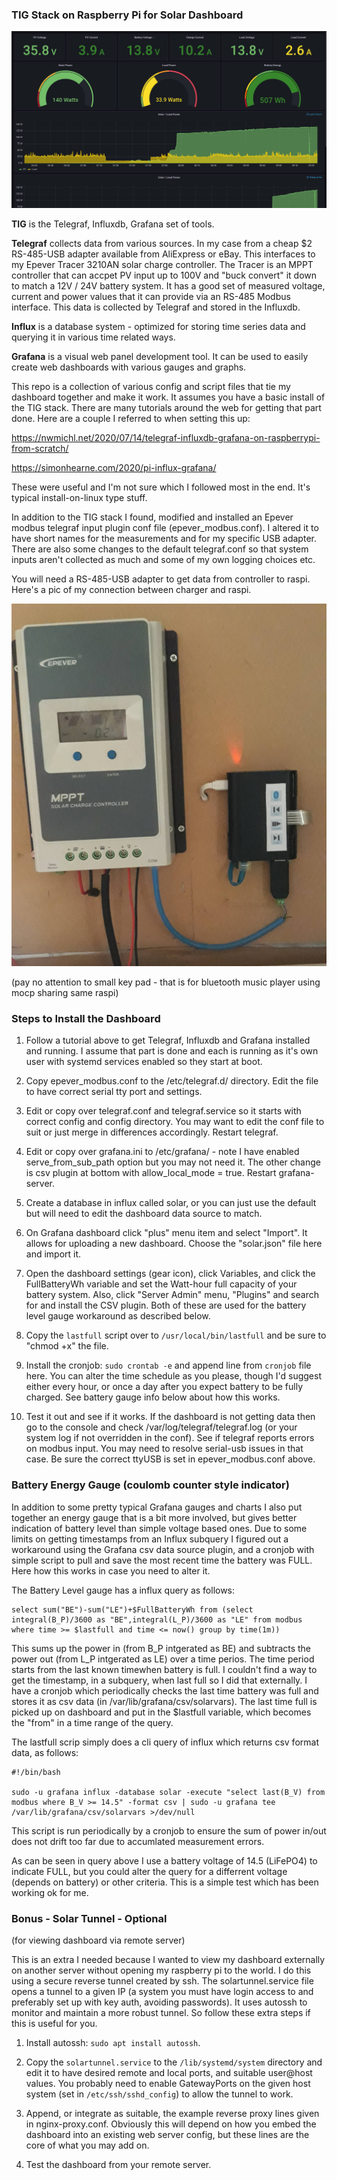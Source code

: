 ### TIG Stack on Raspberry Pi for Solar Dashboard

![alt Solar Dashboard screen](dashboard.jpg "Dashboard screen cap")

**TIG** is the Telegraf, Influxdb, Grafana set of tools.

  **Telegraf** collects data from various sources. In my case from a cheap $2 RS-485-USB adapter available from AliExpress or eBay. This interfaces to my Epever Tracer 3210AN solar charge controller. The Tracer is an MPPT controller that can accpet PV input up to 100V and "buck convert" it down to match a 12V / 24V battery system. It has a good set of measured voltage, current and power values that it can provide via an RS-485 Modbus interface. This data is collected by Telegraf and stored in the Influxdb.
  
  **Influx** is a database system - optimized for storing time series data and querying it in various time related ways.
  
  **Grafana** is a visual web panel development tool. It can be used to easily create web dashboards with various gauges and graphs. 
  
This repo is a collection of various config and script files that tie my dashboard together and make it work. It assumes you have a basic install of the TIG stack. There are many tutorials around the web for getting that part done. Here are a couple I referred to when setting this up:

  https://nwmichl.net/2020/07/14/telegraf-influxdb-grafana-on-raspberrypi-from-scratch/
  
  https://simonhearne.com/2020/pi-influx-grafana/
  
These were useful and I'm not sure which I followed most in the end. It's typical install-on-linux type stuff.

In addition to the TIG stack I found, modified and installed an Epever modbus telegraf input plugin conf file (epever_modbus.conf). I altered it to have short names for the measurements and for my specific USB adapter. There are also some changes to the default telegraf.conf so that system inputs aren't collected as much and some of my own logging choices etc.

You will need a RS-485-USB adapter to get data from controller to raspi. Here's a pic of my connection between charger and raspi. 

![alt Solar charger connection to Raspi](solar_raspi.jpg "Charger and Raspi")

(pay no attention to small key pad  - that is for bluetooth music player using mocp sharing same raspi)

### Steps to Install the Dashboard

1. Follow a tutorial above to get Telegraf, Influxdb and Grafana installed and running. I assume that part is done and each is running as it's own user with systemd services enabled so they start at boot.

2. Copy epever_modbus.conf to the /etc/telegraf.d/ directory. Edit the file to have correct serial tty port and settings.

3. Edit or copy over telegraf.conf and telegraf.service so it starts with correct config and config directory. You may want to edit the conf file to suit or just merge in differences accordingly. Restart telegraf.

4. Edit or copy over grafana.ini to /etc/grafana/ - note I have enabled serve_from_sub_path option but you may not need it. The other change is csv plugin at bottom with allow_local_mode = true. Restart grafana-server.

5. Create a database in influx called solar, or you can just use the default but will need to edit the dashboard data source to match.

6. On Grafana dashboard click "plus" menu item and select "Import". It allows for uploading a new dashboard. Choose the "solar.json" file here and import it. 

7. Open the dashboard settings (gear icon), click Variables, and click the FullBatteryWh variable and set the Watt-hour full capacity of your battery system. Also, click "Server Admin" menu, "Plugins" and search for and install the CSV plugin. Both of these are used for the battery level gauge workaround as described below.

8. Copy the `lastfull` script over to `/usr/local/bin/lastfull` and be sure to "chmod +x" the file.

9. Install the cronjob: `sudo crontab -e` and append line from `cronjob` file here. You can alter the time schedule as you please, though I'd suggest either every hour, or once a day after you expect battery to be fully charged. See battery gauge info below about how this works.

10. Test it out and see if it works. If the dashboard is not getting data then go to the console and check /var/log/telegraf/telegraf.log (or your system log if not overridden in the conf). See if telegraf reports errors on modbus input. You may need to resolve serial-usb issues in that case. Be sure the correct ttyUSB is set in epever_modbus.conf above.


### Battery Energy Gauge (coulomb counter style indicator)

In addition to some pretty typical Grafana gauges and charts I also put together an energy gauge that is a bit more involved, but gives  better indication of battery level than simple voltage based ones. Due to some limits on getting timestamps from an Influx subquery I figured out a workaround using the Grafana csv data source plugin, and a cronjob with simple script to pull and save the most recent time the battery was FULL. Here how this works in case you need to alter it.

The Battery Level gauge has a influx query as follows:

    select sum("BE")-sum("LE")+$FullBatteryWh from (select integral(B_P)/3600 as "BE",integral(L_P)/3600 as "LE" from modbus where time >= $lastfull and time <= now() group by time(1m))
    
This sums up the power in (from B_P intgerated as BE) and subtracts the power out (from L_P intgerated as LE) over a time perios. The time period starts from the last known timewhen battery is full. I couldn't find a way to get the timestamp, in a subquery, when last full so I did that externally. I have a cronjob which periodically checks the last time battery was full and stores it as csv data (in /var/lib/grafana/csv/solarvars). The last time full is picked up on dashboard and put in the $lastfull variable, which becomes the "from" in a time range of the query.

The lastfull scrip simply does a cli query of influx which returns csv format data, as follows:

    #!/bin/bash

    sudo -u grafana influx -database solar -execute "select last(B_V) from modbus where B_V >= 14.5" -format csv | sudo -u grafana tee /var/lib/grafana/csv/solarvars >/dev/null

This script is run periodically by a cronjob to ensure the sum of power in/out does not drift too far due to accumlated measurement errors.

As can be seen in query above I use a battery voltage of 14.5 (LiFePO4) to indicate FULL, but you could alter the query for a differrent voltage (depends on battery) or other criteria. This is a simple test which has been working ok for me.
  
### Bonus - Solar Tunnel - Optional

  (for viewing dashboard via remote server)

This is an extra I needed because I wanted to view my dashboard externally on another server without opening my raspberry pi to the world. I do this using a secure reverse tunnel created by ssh. The solartunnel.service file opens a tunnel to a given IP (a system you must have login access to and preferably set up with key auth, avoiding passwords). It uses autossh to monitor and maintain a more robust tunnel. So follow these extra steps if this is useful for you.

1. Install autossh:  `sudo apt install autossh`.

2. Copy the `solartunnel.service` to the `/lib/systemd/system` directory and edit it to have desired remote and local ports, and suitable user@host values. You probably need to enable GatewayPorts on the given host system (set in `/etc/ssh/sshd_config`) to allow the tunnel to work.

3. Append, or integrate as suitable, the example reverse proxy lines given in nginx-proxy.conf. Obviously this will depend on how you embed the dashboard into an existing web server config, but these lines are the core of what you may add on.

4. Test the dashboard from your remote server.
